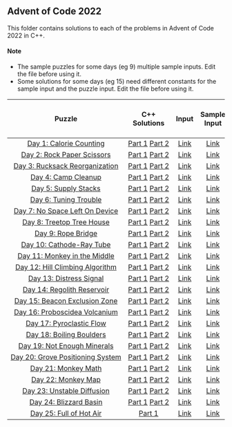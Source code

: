## Advent of Code 2022 ##

This folder contains solutions to each of the problems in Advent of Code 2022 in C++.

#### Note ####
- The sample puzzles for some days (eg 9) multiple sample inputs. Edit the file before using it.
- Some solutions for some days (eg 15) need different constants for the sample input and the puzzle input. Edit the file before using it.

|Puzzle|C++ Solutions|Input|Sample Input|Puzzle page with solutions|
|:---:|:---:|:---:|:---:|:---:|
| <nobr> [Day 1: Calorie Counting](https://adventofcode.com/2022/day/1) </nobr> | <nobr> [Part 1](/2022/cpp/day_01a.cpp) [Part 2](/2022/cpp/day_01b.cpp) </nobr> | </nobr> [Link](/2022/input/day_01_input) </nobr> | </nobr> [Link](/2022/sample_input/day_01_sample_input) </nobr> | </nobr> [Link](/2022/puzzles/day_01_puzzle) </nobr> |
| <nobr> [Day 2: Rock Paper Scissors](https://adventofcode.com/2022/day/2) </nobr> | <nobr> [Part 1](/2022/cpp/day_02a.cpp) [Part 2](/2022/cpp/day_02b.cpp) </nobr> | </nobr> [Link](/2022/input/day_02_input) </nobr> | </nobr> [Link](/2022/sample_input/day_02_sample_input) </nobr> | </nobr> [Link](/2022/puzzles/day_02_puzzle) </nobr> |
| <nobr> [Day 3: Rucksack Reorganization](https://adventofcode.com/2022/day/3) </nobr> | <nobr> [Part 1](/2022/cpp/day_03a.cpp) [Part 2](/2022/cpp/day_03b.cpp) </nobr> | </nobr> [Link](/2022/input/day_03_input) </nobr> | </nobr> [Link](/2022/sample_input/day_03_sample_input) </nobr> | </nobr> [Link](/2022/puzzles/day_03_puzzle) </nobr> |
| <nobr> [Day 4: Camp Cleanup](https://adventofcode.com/2022/day/4) </nobr> | <nobr> [Part 1](/2022/cpp/day_04a.cpp) [Part 2](/2022/cpp/day_04b.cpp) </nobr> | </nobr> [Link](/2022/input/day_04_input) </nobr> | </nobr> [Link](/2022/sample_input/day_04_sample_input) </nobr> | </nobr> [Link](/2022/puzzles/day_04_puzzle) </nobr> |
| <nobr> [Day 5: Supply Stacks](https://adventofcode.com/2022/day/5) </nobr> | <nobr> [Part 1](/2022/cpp/day_05a.cpp) [Part 2](/2022/cpp/day_05b.cpp) </nobr> | </nobr> [Link](/2022/input/day_05_input) </nobr> | </nobr> [Link](/2022/sample_input/day_05_sample_input) </nobr> | </nobr> [Link](/2022/puzzles/day_05_puzzle) </nobr> |
| <nobr> [Day 6: Tuning Trouble](https://adventofcode.com/2022/day/6) </nobr> | <nobr> [Part 1](/2022/cpp/day_06a.cpp) [Part 2](/2022/cpp/day_06b.cpp) </nobr> | </nobr> [Link](/2022/input/day_06_input) </nobr> | </nobr> [Link](/2022/sample_input/day_06_sample_input) </nobr> | </nobr> [Link](/2022/puzzles/day_06_puzzle) </nobr> |
| <nobr> [Day 7: No Space Left On Device](https://adventofcode.com/2022/day/7) </nobr> | <nobr> [Part 1](/2022/cpp/day_07a.cpp) [Part 2](/2022/cpp/day_07b.cpp) </nobr> | </nobr> [Link](/2022/input/day_07_input) </nobr> | </nobr> [Link](/2022/sample_input/day_07_sample_input) </nobr> | </nobr> [Link](/2022/puzzles/day_07_puzzle) </nobr> |
| <nobr> [Day 8: Treetop Tree House](https://adventofcode.com/2022/day/8) </nobr> | <nobr> [Part 1](/2022/cpp/day_08a.cpp) [Part 2](/2022/cpp/day_08b.cpp) </nobr> | </nobr> [Link](/2022/input/day_08_input) </nobr> | </nobr> [Link](/2022/sample_input/day_08_sample_input) </nobr> | </nobr> [Link](/2022/puzzles/day_08_puzzle) </nobr> |
| <nobr> [Day 9: Rope Bridge](https://adventofcode.com/2022/day/9) </nobr> | <nobr> [Part 1](/2022/cpp/day_09a.cpp) [Part 2](/2022/cpp/day_09b.cpp) </nobr> | </nobr> [Link](/2022/input/day_09_input) </nobr> | </nobr> [Link](/2022/sample_input/day_09_sample_input) </nobr> | </nobr> [Link](/2022/puzzles/day_09_puzzle) </nobr> |
| <nobr> [Day 10: Cathode-Ray Tube](https://adventofcode.com/2022/day/10) </nobr> | <nobr> [Part 1](/2022/cpp/day_10a.cpp) [Part 2](/2022/cpp/day_10b.cpp) </nobr> | </nobr> [Link](/2022/input/day_10_input) </nobr> | </nobr> [Link](/2022/sample_input/day_10_sample_input) </nobr> | </nobr> [Link](/2022/puzzles/day_10_puzzle) </nobr> |
| <nobr> [Day 11: Monkey in the Middle](https://adventofcode.com/2022/day/11) </nobr> | <nobr> [Part 1](/2022/cpp/day_11a.cpp) [Part 2](/2022/cpp/day_11b.cpp) </nobr> | </nobr> [Link](/2022/input/day_11_input) </nobr> | </nobr> [Link](/2022/sample_input/day_11_sample_input) </nobr> | </nobr> [Link](/2022/puzzles/day_11_puzzle) </nobr> |
| <nobr> [Day 12: Hill Climbing Algorithm](https://adventofcode.com/2022/day/12) </nobr> | <nobr> [Part 1](/2022/cpp/day_12a.cpp) [Part 2](/2022/cpp/day_12b.cpp) </nobr> | </nobr> [Link](/2022/input/day_12_input) </nobr> | </nobr> [Link](/2022/sample_input/day_12_sample_input) </nobr> | </nobr> [Link](/2022/puzzles/day_12_puzzle) </nobr> |
| <nobr> [Day 13: Distress Signal](https://adventofcode.com/2022/day/13) </nobr> | <nobr> [Part 1](/2022/cpp/day_13a.cpp) [Part 2](/2022/cpp/day_13b.cpp) </nobr> | </nobr> [Link](/2022/input/day_13_input) </nobr> | </nobr> [Link](/2022/sample_input/day_13_sample_input) </nobr> | </nobr> [Link](/2022/puzzles/day_13_puzzle) </nobr> |
| <nobr> [Day 14: Regolith Reservoir](https://adventofcode.com/2022/day/14) </nobr> | <nobr> [Part 1](/2022/cpp/day_14a.cpp) [Part 2](/2022/cpp/day_14b.cpp) </nobr> | </nobr> [Link](/2022/input/day_14_input) </nobr> | </nobr> [Link](/2022/sample_input/day_14_sample_input) </nobr> | </nobr> [Link](/2022/puzzles/day_14_puzzle) </nobr> |
| <nobr> [Day 15: Beacon Exclusion Zone](https://adventofcode.com/2022/day/15) </nobr> | <nobr> [Part 1](/2022/cpp/day_15a.cpp) [Part 2](/2022/cpp/day_15b.cpp) </nobr> | </nobr> [Link](/2022/input/day_15_input) </nobr> | </nobr> [Link](/2022/sample_input/day_15_sample_input) </nobr> | </nobr> [Link](/2022/puzzles/day_15_puzzle) </nobr> |
| <nobr> [Day 16: Proboscidea Volcanium](https://adventofcode.com/2022/day/16) </nobr> | <nobr> [Part 1](/2022/cpp/day_16a.cpp) [Part 2](/2022/cpp/day_16b.cpp) </nobr> | </nobr> [Link](/2022/input/day_16_input) </nobr> | </nobr> [Link](/2022/sample_input/day_16_sample_input) </nobr> | </nobr> [Link](/2022/puzzles/day_16_puzzle) </nobr> |
| <nobr> [Day 17: Pyroclastic Flow](https://adventofcode.com/2022/day/17) </nobr> | <nobr> [Part 1](/2022/cpp/day_17a.cpp) [Part 2](/2022/cpp/day_17b.cpp) </nobr> | </nobr> [Link](/2022/input/day_17_input) </nobr> | </nobr> [Link](/2022/sample_input/day_17_sample_input) </nobr> | </nobr> [Link](/2022/puzzles/day_17_puzzle) </nobr> |
| <nobr> [Day 18: Boiling Boulders](https://adventofcode.com/2022/day/18) </nobr> | <nobr> [Part 1](/2022/cpp/day_18a.cpp) [Part 2](/2022/cpp/day_18b.cpp) </nobr> | </nobr> [Link](/2022/input/day_18_input) </nobr> | </nobr> [Link](/2022/sample_input/day_18_sample_input) </nobr> | </nobr> [Link](/2022/puzzles/day_18_puzzle) </nobr> |
| <nobr> [Day 19: Not Enough Minerals](https://adventofcode.com/2022/day/19) </nobr> | <nobr> [Part 1](/2022/cpp/day_19a.cpp) [Part 2](/2022/cpp/day_19b.cpp) </nobr> | </nobr> [Link](/2022/input/day_19_input) </nobr> | </nobr> [Link](/2022/sample_input/day_19_sample_input) </nobr> | </nobr> [Link](/2022/puzzles/day_19_puzzle) </nobr> |
| <nobr> [Day 20: Grove Positioning System](https://adventofcode.com/2022/day/20) </nobr> | <nobr> [Part 1](/2022/cpp/day_20a.cpp) [Part 2](/2022/cpp/day_20b.cpp) </nobr> | </nobr> [Link](/2022/input/day_20_input) </nobr> | </nobr> [Link](/2022/sample_input/day_20_sample_input) </nobr> | </nobr> [Link](/2022/puzzles/day_20_puzzle) </nobr> |
| <nobr> [Day 21: Monkey Math](https://adventofcode.com/2022/day/21) </nobr> | <nobr> [Part 1](/2022/cpp/day_21a.cpp) [Part 2](/2022/cpp/day_21b.cpp) </nobr> | </nobr> [Link](/2022/input/day_21_input) </nobr> | </nobr> [Link](/2022/sample_input/day_21_sample_input) </nobr> | </nobr> [Link](/2022/puzzles/day_21_puzzle) </nobr> |
| <nobr> [Day 22: Monkey Map](https://adventofcode.com/2022/day/22) </nobr> | <nobr> [Part 1](/2022/cpp/day_22a.cpp) [Part 2](/2022/cpp/day_22b.cpp) </nobr> | </nobr> [Link](/2022/input/day_22_input) </nobr> | </nobr> [Link](/2022/sample_input/day_22_sample_input) </nobr> | </nobr> [Link](/2022/puzzles/day_22_puzzle) </nobr> |
| <nobr> [Day 23: Unstable Diffusion](https://adventofcode.com/2022/day/23) </nobr> | <nobr> [Part 1](/2022/cpp/day_23a.cpp) [Part 2](/2022/cpp/day_23b.cpp) </nobr> | </nobr> [Link](/2022/input/day_23_input) </nobr> | </nobr> [Link](/2022/sample_input/day_23_sample_input) </nobr> | </nobr> [Link](/2022/puzzles/day_23_puzzle) </nobr> |
| <nobr> [Day 24: Blizzard Basin](https://adventofcode.com/2022/day/24) </nobr> | <nobr> [Part 1](/2022/cpp/day_24a.cpp) [Part 2](/2022/cpp/day_24b.cpp) </nobr> | </nobr> [Link](/2022/input/day_24_input) </nobr> | </nobr> [Link](/2022/sample_input/day_24_sample_input) </nobr> | </nobr> [Link](/2022/puzzles/day_24_puzzle) </nobr> |
| <nobr> [Day 25: Full of Hot Air](https://adventofcode.com/2022/day/25) </nobr> | <nobr> [Part 1](/2022/cpp/day_25a.cpp) </nobr> | </nobr> [Link](/2022/input/day_25_input) </nobr> | </nobr> [Link](/2022/sample_input/day_25_sample_input) </nobr> | </nobr> [Link](/2022/puzzles/day_25_puzzle) </nobr> |